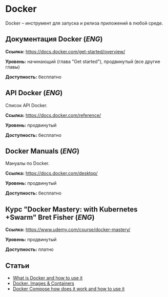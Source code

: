 # Docker

Docker – инструмент для запуска и релиза приложений в любой среде.

## Документация Docker (*ENG*)

**Ссылка:** https://docs.docker.com/get-started/overview/

**Уровень:** начинающий (глава "Get started"), продвинутый (все другие главы)

**Доступность:** бесплатно

## API Docker (*ENG*)

Список API Docker.

**Ссылка:** https://docs.docker.com/reference/

**Уровень:** продвинутый

**Доступность:** бесплатно

## Docker Manuals (*ENG*)

Мануалы по Docker.

**Ссылка:** https://docs.docker.com/desktop/

**Уровень:** продвинутый

**Доступность:** бесплатно

## Курс "Docker Mastery: with Kubernetes +Swarm" Bret Fisher (*ENG*)

**Ссылка:** https://www.udemy.com/course/docker-mastery/

**Уровень:** продвинутый

**Доступность:** платно

## Статьи

- [What is Docker and how to use it](https://towardsdatascience.com/docker-for-absolute-beginners-what-is-docker-and-how-to-use-it-examples-3d3b11efd830?gi=f16aa97d52a0)
- [Docker. Images & Containers](https://medium.com/codingthesmartway-com-blog/docker-beginners-guide-part-1-images-containers-6f3507fffc98)
- [Docker Compose how does it work and how to use it](https://towardsdatascience.com/docker-compose-for-absolute-beginners-how-does-it-work-and-how-to-use-it-examples-733ca24c5e6c)
